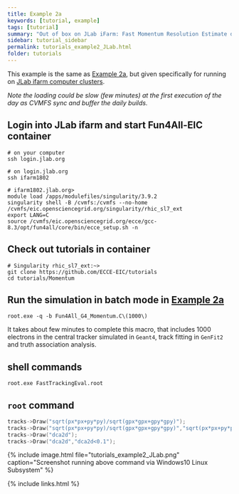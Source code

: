 ```yaml
---
title: Example 2a
keywords: [tutorial, example]
tags: [tutorial]
summary: "Out of box on JLab iFarm: Fast Momentum Resolution Estimate during Design Stage"
sidebar: tutorial_sidebar
permalink: tutorials_example2_JLab.html
folder: tutorials
---
```


This example is the same as [Example 2a](/tutorials_example2a.html), 
but given specifically for running on [JLab ifarm computer clusters](https://scicomp.jlab.org/). 

*Note the loading could be slow (few minutes) at the first execution of the day as CVMFS sync and buffer the daily builds.*

## Login into JLab ifarm and start Fun4All-EIC container

```
# on your computer
ssh login.jlab.org

# on login.jlab.org
ssh ifarm1802

# ifarm1802.jlab.org> 
module load /apps/modulefiles/singularity/3.9.2
singularity shell -B /cvmfs:/cvmfs --no-home /cvmfs/eic.opensciencegrid.org/singularity/rhic_sl7_ext
export LANG=C
source /cvmfs/eic.opensciencegrid.org/ecce/gcc-8.3/opt/fun4all/core/bin/ecce_setup.sh -n
```

## Check out tutorials in container

```
# Singularity rhic_sl7_ext:~>
git clone https://github.com/ECCE-EIC/tutorials
cd tutorials/Momentum
```

## Run the simulation in batch mode in [Example 2a](/tutorials_example2a.html)

```
root.exe -q -b Fun4All_G4_Momentum.C\(1000\)
```
It takes about few minutes to complete this macro, that includes 1000 electrons in the central tracker simulated in `Geant4`, track fitting in `GenFit2` and truth association analysis. 

## shell commands

```
root.exe FastTrackingEval.root
```

## `root` command

```cpp
tracks->Draw("sqrt(px*px+py*py)/sqrt(gpx*gpx+gpy*gpy)");
tracks->Draw("sqrt(px*px+py*py)/sqrt(gpx*gpx+gpy*gpy)","sqrt(px*px+py*py)/sqrt(gpx*gpx+gpy*gpy)>0.8");
tracks->Draw("dca2d");
tracks->Draw("dca2d","dca2d<0.1");
```

{% include image.html file="tutorials_example2_JLab.png" caption="Screenshot running above command via Windows10 Linux Subsystem" %}

{% include links.html %}
